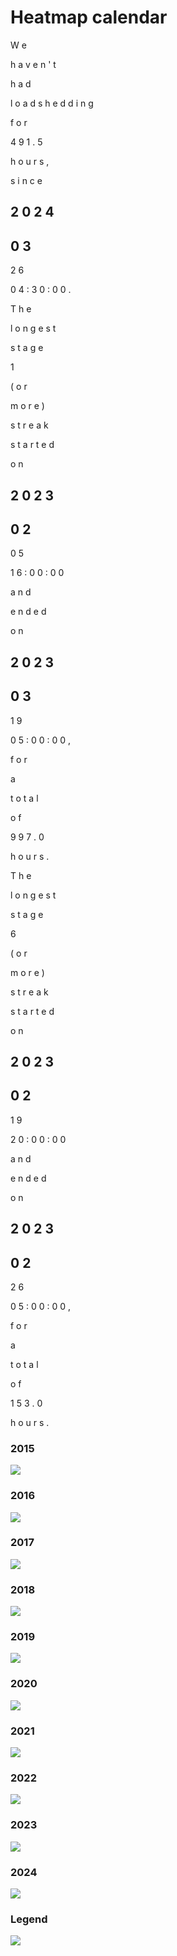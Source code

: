 # Heatmap calendar
W
e
 
h
a
v
e
n
'
t
 
h
a
d
 
l
o
a
d
s
h
e
d
d
i
n
g
 
f
o
r
 
4
9
1
.
5
 
h
o
u
r
s
,
 
s
i
n
c
e
 
2
0
2
4
-
0
3
-
2
6
 
0
4
:
3
0
:
0
0
.




T
h
e
 
l
o
n
g
e
s
t
 
s
t
a
g
e
 
1
 
(
o
r
 
m
o
r
e
)
 
s
t
r
e
a
k
 
s
t
a
r
t
e
d
 
o
n
 
2
0
2
3
-
0
2
-
0
5
 
1
6
:
0
0
:
0
0
 
a
n
d
 
e
n
d
e
d
 
o
n
 
2
0
2
3
-
0
3
-
1
9
 
0
5
:
0
0
:
0
0
,
 
f
o
r
 
a
 
t
o
t
a
l
 
o
f
 
9
9
7
.
0
 
h
o
u
r
s
.




T
h
e
 
l
o
n
g
e
s
t
 
s
t
a
g
e
 
6
 
(
o
r
 
m
o
r
e
)
 
s
t
r
e
a
k
 
s
t
a
r
t
e
d
 
o
n
 
2
0
2
3
-
0
2
-
1
9
 
2
0
:
0
0
:
0
0
 
a
n
d
 
e
n
d
e
d
 
o
n
 
2
0
2
3
-
0
2
-
2
6
 
0
5
:
0
0
:
0
0
,
 
f
o
r
 
a
 
t
o
t
a
l
 
o
f
 
1
5
3
.
0
 
h
o
u
r
s
.
### 2015
![](./img/2015.png)
### 2016
![](./img/2016.png)
### 2017
![](./img/2017.png)
### 2018
![](./img/2018.png)
### 2019
![](./img/2019.png)
### 2020
![](./img/2020.png)
### 2021
![](./img/2021.png)
### 2022
![](./img/2022.png)
### 2023
![](./img/2023.png)
### 2024
![](./img/2024.png)


### Legend

![](./img/legend.png)
